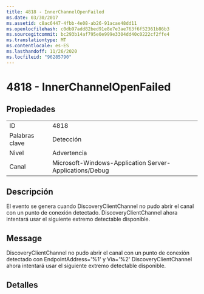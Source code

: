 ```yaml
---
title: 4818 - InnerChannelOpenFailed
ms.date: 03/30/2017
ms.assetid: c8ac6447-4fbb-4e08-ab26-91acae48dd11
ms.openlocfilehash: c0db97add82bed91e8e7e3ae763f6f52361b86b3
ms.sourcegitcommit: bc293b14af795e0e999e3304dd40c0222cf2ffe4
ms.translationtype: MT
ms.contentlocale: es-ES
ms.lasthandoff: 11/26/2020
ms.locfileid: "96285790"
---
```

# <a name="4818---innerchannelopenfailed"></a>4818 - InnerChannelOpenFailed

## <a name="properties"></a>Propiedades  
  
|||  
|-|-|  
|ID|4818|  
|Palabras clave|Detección|  
|Nivel|Advertencia|  
|Canal|Microsoft-Windows-Application Server-Applications/Debug|  
  
## <a name="description"></a>Descripción  

 El evento se genera cuando DiscoveryClientChannel no pudo abrir el canal con un punto de conexión detectado. DiscoveryClientChannel ahora intentará usar el siguiente extremo detectable disponible.  
  
## <a name="message"></a>Message  

 DiscoveryClientChannel no pudo abrir el canal con un punto de conexión detectado con EndpointAddress='%1' y Via='%2' DiscoveryClientChannel ahora intentará usar el siguiente extremo detectable disponible.  
  
## <a name="details"></a>Detalles
